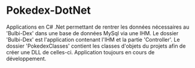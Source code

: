 # Pokedex-DotNet
Applications en C# .Net permettant de rentrer les données nécessaires au 'Bulbi-Dex' dans une base de données MySql via une IHM.
Le dossier 'Bulbi-Dex' est l'application contenant l'IHM et la partie 'Controller'.
Le dossier 'PokedexClasses' contient les classes d'objets du projets afin de créer une DLL de celles-ci.
Application toujours en cours de développement.
